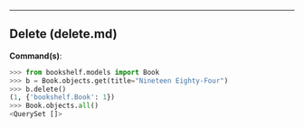 
---

## Delete (delete.md)

**Command(s)**:
```python
>>> from bookshelf.models import Book
>>> b = Book.objects.get(title="Nineteen Eighty-Four")
>>> b.delete()
(1, {'bookshelf.Book': 1})
>>> Book.objects.all()
<QuerySet []>
